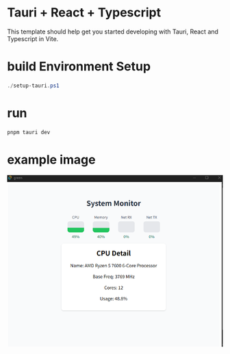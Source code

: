 # Tauri + React + Typescript

This template should help get you started developing with Tauri, React and Typescript in Vite.

# build Environment Setup

```powershell
./setup-tauri.ps1
```

# run

```powershell
pnpm tauri dev
```

# example image

![alt text](image.png)
